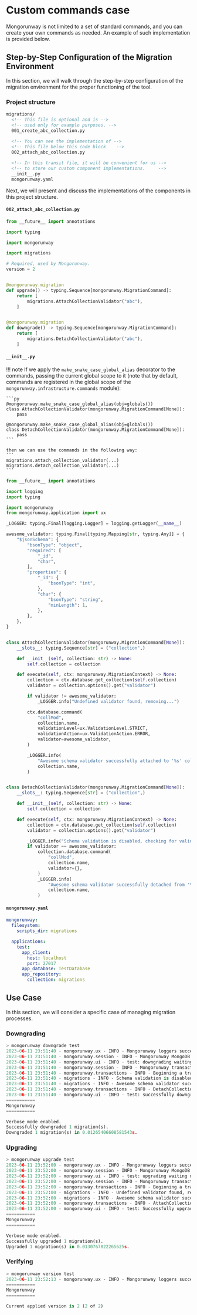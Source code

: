 # Custom commands case

Mongorunway is not limited to a set of standard commands, and you can create your 
own commands as needed. An example of such implementation is provided below.

## Step-by-Step Configuration of the Migration Environment

In this section, we will walk through the step-by-step configuration of the migration 
environment for the proper functioning of the tool.

### Project structure

```html
migrations/
  <!-- This file is optional and is -->
  <!-- used only for example purposes. -->
  001_create_abc_collection.py
  
  <!-- You can see the implementation of -->
  <!-- this file below this code block    -->
  002_attach_abc_collection.py

  <!-- In this transit file, it will be convenient for us -->
  <!-- to store our custom component implementations.     -->
  __init__.py
  mongorunway.yaml
```

Next, we will present and discuss the implementations of the components in this 
project structure.

#### `002_attach_abc_collection.py`
```py
from __future__ import annotations

import typing

import mongorunway

import migrations

# Required, used by Mongorunway.
version = 2


@mongorunway.migration
def upgrade() -> typing.Sequence[mongorunway.MigrationCommand]:
    return [
        migrations.AttachCollectionValidator("abc"),
    ]


@mongorunway.migration
def downgrade() -> typing.Sequence[mongorunway.MigrationCommand]:
    return [
        migrations.DetachCollectionValidator("abc"),
    ]
```

#### `__init__.py`
!!! note
    If we apply the `make_snake_case_global_alias` decorator to the commands, passing 
    the current global scope to it
    (note that by default, commands are registered in the global scope of the 
    `mongorunway.infrastructure.commands` module):
    
    ```py
    @mongorunway.make_snake_case_global_alias(obj=globals())
    class AttachCollectionValidator(mongorunway.MigrationCommand[None]):
        pass
    
    @mongorunway.make_snake_case_global_alias(obj=globals())
    class DetachCollectionValidator(mongorunway.MigrationCommand[None]):
        pass
    ```

    then we can use the commands in the following way:
    ```
    migrations.attach_collection_validator(...)
    migrations.detach_collection_validator(...)
    ```

```py
from __future__ import annotations

import logging
import typing

import mongorunway
from mongorunway.application import ux

_LOGGER: typing.Final[logging.Logger] = logging.getLogger(__name__)

awesome_validator: typing.Final[typing.Mapping[str, typing.Any]] = {
    "$jsonSchema": {
        "bsonType": "object",
        "required": [
            "_id",
            "char",
        ],
        "properties": {
            "_id": {
                "bsonType": "int",
            },
            "char": {
                "bsonType": "string",
                "minLength": 1,
            },
        },
    },
}


class AttachCollectionValidator(mongorunway.MigrationCommand[None]):
    __slots__: typing.Sequence[str] = ("collection",)

    def __init__(self, collection: str) -> None:
        self.collection = collection

    def execute(self, ctx: mongorunway.MigrationContext) -> None:
        collection = ctx.database.get_collection(self.collection)
        validator = collection.options().get("validator")

        if validator != awesome_validator:
            _LOGGER.info("Undefined validator found, removing...")

        ctx.database.command(
            "collMod",
            collection.name,
            validationLevel=ux.ValidationLevel.STRICT,
            validationAction=ux.ValidationAction.ERROR,
            validator=awesome_validator,
        )

        _LOGGER.info(
            "Awesome schema validator successfully attached to '%s' collection.",
            collection.name,
        )


class DetachCollectionValidator(mongorunway.MigrationCommand[None]):
    __slots__: typing.Sequence[str] = ("collection",)

    def __init__(self, collection: str) -> None:
        self.collection = collection

    def execute(self, ctx: mongorunway.MigrationContext) -> None:
        collection = ctx.database.get_collection(self.collection)
        validator = collection.options().get("validator")

        _LOGGER.info("Schema validation is disabled, checking for validators...")
        if validator == awesome_validator:
            collection.database.command(
                "collMod",
                collection.name,
                validator={},
            )
            _LOGGER.info(
                "Awesome schema validator successfully detached from '%s' collection.",
                collection.name,
            )
```

#### `mongorunway.yaml`
```yaml
mongorunway:
  filesystem:
    scripts_dir: migrations

  applications:
    test:
      app_client:
        host: localhost
        port: 27017
      app_database: TestDatabase
      app_repository:
        collection: migrations
```

## Use Case

In this section, we will consider a specific case of managing migration processes.

### Downgrading
```py
> mongorunway downgrade test
2023-06-11 23:51:40 - mongorunway.ux - INFO - Mongorunway loggers successfully configured.
2023-06-11 23:51:40 - mongorunway.session - INFO - Mongorunway MongoDB context successfully initialized with MongoDB session id (a18804e32b1742dc92bd64b6c09a8e9c)
2023-06-11 23:51:40 - mongorunway.ui - INFO - test: downgrading waiting migration (#2 -> #1)...
2023-06-11 23:51:40 - mongorunway.session - INFO - Mongorunway transaction context successfully initialized with Mongorunway session id (6bb50e672a464fd59f7055951fdefabd)
2023-06-11 23:51:40 - mongorunway.transactions - INFO - Beginning a transaction in MongoDB session (a18804e32b1742dc92bd64b6c09a8e9c) for (downgrade) process.
2023-06-11 23:51:40 - migrations - INFO - Schema validation is disabled, checking for validators...
2023-06-11 23:51:40 - migrations - INFO - Awesome schema validator successfully detached from 'abc' collection.
2023-06-11 23:51:40 - mongorunway.transactions - INFO - DetachCollectionValidatorCommand command successfully applied (1 of 1).
2023-06-11 23:51:40 - mongorunway.ui - INFO - test: successfully downgraded to (#1).
===========
Mongorunway
===========

Verbose mode enabled.
Successfully downgraded 1 migration(s).
Downgraded 1 migration(s) in 0.01265406608581543s.
```

### Upgrading
```py
> mongorunway upgrade test
2023-06-11 23:52:00 - mongorunway.ux - INFO - Mongorunway loggers successfully configured.
2023-06-11 23:52:00 - mongorunway.session - INFO - Mongorunway MongoDB context successfully initialized with MongoDB session id (6fd55895572f41428b1b42b971cf757a)
2023-06-11 23:52:00 - mongorunway.ui - INFO - test: upgrading waiting migration (#1 -> #2)...
2023-06-11 23:52:00 - mongorunway.session - INFO - Mongorunway transaction context successfully initialized with Mongorunway session id (851165ddab894a07a23dd7eced512dd3)
2023-06-11 23:52:00 - mongorunway.transactions - INFO - Beginning a transaction in MongoDB session (6fd55895572f41428b1b42b971cf757a) for (upgrade) process.
2023-06-11 23:52:00 - migrations - INFO - Undefined validator found, removing...
2023-06-11 23:52:00 - migrations - INFO - Awesome schema validator successfully attached to 'abc' collection.
2023-06-11 23:52:00 - mongorunway.transactions - INFO - AttachCollectionValidatorCommand command successfully applied (1 of 1).
2023-06-11 23:52:00 - mongorunway.ui - INFO - test: Successfully upgraded to (#2).
===========
Mongorunway
===========

Verbose mode enabled.
Successfully upgraded 1 migration(s).
Upgraded 1 migration(s) in 0.0130767822265625s.
```

### Verifying
```py
> mongorunway version test
2023-06-11 23:52:13 - mongorunway.ux - INFO - Mongorunway loggers successfully configured.
===========
Mongorunway
===========

Current applied version is 2 (2 of 2)
```